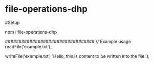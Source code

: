 # file-operations-dhp

#Setup

npm i file-operations-dhp

#################################
// Example usage
readFile('example.txt');

writeFile('example.txt', 'Hello, this is content to be written into the file.');

